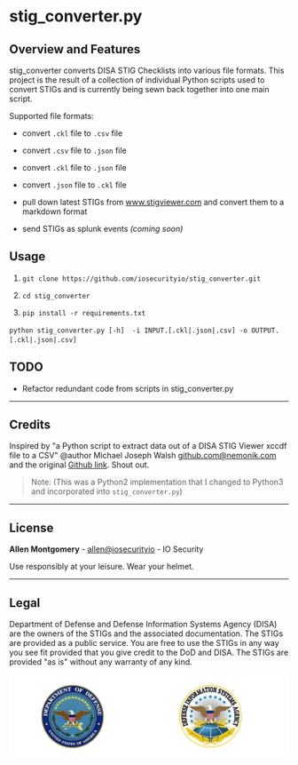 # stig_converter.py

## Overview and Features

stig_converter converts DISA STIG Checklists into various file formats.
This project is the result of a collection of individual Python scripts used to convert STIGs and is currently being sewn back together into one main script.

Supported file formats:

- convert `.ckl` file to `.csv` file

- convert `.csv` file to `.json` file

- convert `.ckl` file to `.json` file

- convert `.json` file to `.ckl` file

- pull down latest STIGs from www.stigviewer.com and convert them to a markdown format

- send STIGs as splunk events _(coming soon)_

## Usage

1. `git clone https://github.com/iosecurityio/stig_converter.git`

1. `cd stig_converter`

1. `pip install -r requirements.txt`

`python stig_converter.py [-h]  -i INPUT.[.ckl|.json|.csv] -o OUTPUT.[.ckl|.json|.csv]`

## TODO

- Refactor redundant code from scripts in stig_converter.py

---

## Credits

Inspired by "a Python script to extract data out of a DISA STIG Viewer xccdf file to a CSV" @author Michael Joseph Walsh <github.com@nemonik.com> and the original [Github link](https://gist.github.com/nemonik/951a0e55436e0708222b). Shout out.

> Note: (This was a Python2 implementation that I changed to Python3 and incorporated into `stig_converter.py`)

---

## License

**Allen Montgomery** - <allen@iosecurityio> - IO Security

Use responsibly at your leisure. Wear your helmet.

---

## Legal

Department of Defense and Defense Information Systems Agency (DISA) are the owners of the STIGs and the associated documentation. The STIGs are provided as a public service. You are free to use the STIGs in any way you see fit provided that you give credit to the DoD and DISA. The STIGs are provided "as is" without any warranty of any kind.

![DoD and DISA](./docs/DoD-DISA-logos-as-JPEG.jpg)
